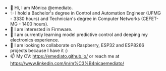 - 👋 Hi, I am Mônica @emediato.
- ✨ I hold a Bachelor's degree in Control and Automation Engineer (UFMG - 3330 hours) and Technician's degree in Computer Networks (CEFET-MG - 1400 hours).
- 👀 I am interested in Firmware.
- 🌱 I am currently learning model predictive control and deeping my electronics experience.
- 💞️ I am looking to collaborate on Raspberry, ESP32 and ESP8266 projects because I have it :)
- 📫 My CV: https://emediato.github.io/ or reach me at https://www.linkedin.com/in/m%C3%B4nicaemediato/

<!---
emediato/emediato is a ✨ special ✨ repository because its `README.md` (this file) appears on your GitHub profile.
You can click the Preview link to take a look at your changes.
--->
